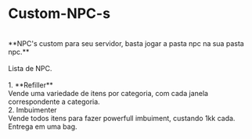 # Custom-NPC-s
<br>
**NPC's custom para seu servidor, basta jogar a pasta npc na sua pasta npc.**
<br>
<br>
Lista de NPC.<br><br>
1. **Refiller**<br>
Vende uma variedade de itens por categoria, com cada janela correspondente a categoria.<br>
2. Imbuimenter<br>
Vende todos itens para fazer powerfull imbuiment, custando 1kk cada.<br>
Entrega em uma bag.<br>
